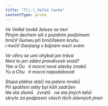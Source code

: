 ```yaml
---
title: "7\\.\_Velká tavba"
contentType: prose
---
```


<section>

_Ve Veliké tavbě železo se taví  
Plným dechem sílí s pozdním podzimem  
hrnčíř Gunwu při hrnčířském kruhu  
i mečíř Ganjiang v bájném meči svém_

</section>

<section>

_Ve větru se umí ohýbat jen tráva  
Není to jen zdání pravdivosti snad?  
Yan a Ou   ti mocní nové stavby znaků  
Yu a Chu   ti mocní napodobovat_

</section>

<section>

_Stopa plátna stačí na patero mraků  
Při spatření stély byl kůň zadržen  
Na sta zlomů   zvratů   na sta jiných tahů  
skryto za podpisem všech těch slavných jmen_

</section>
